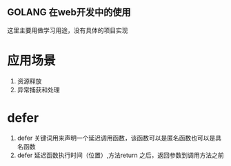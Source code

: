 ## GOLANG 在web开发中的使用
这里主要用做学习用途，没有具体的项目实现


# 应用场景
1. 资源释放
2. 异常捕获和处理

# defer
1. defer 关键词用来声明一个延迟调用函数，该函数可以是匿名函数也可以是具名函数
2. defer 延迟函数执行时间（位置）,方法return 之后，返回参数到调用方法之前

